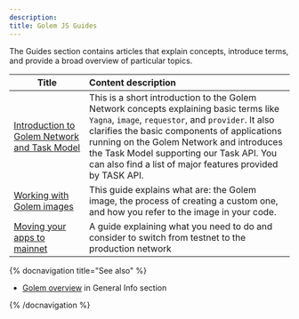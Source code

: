 ```yaml
---
description:
title: Golem JS Guides
---
```



The Guides section contains articles that explain concepts, introduce terms, and provide a broad overview of particular topics.

|Title                  |   Content  description  |
|-----------------------|:----------------------------------------|
|[Introduction to Golem Network and Task Model](/docs/creators/javascript/guides/task-model) | This is a short introduction to the Golem Network concepts explaining basic terms like `Yagna`, `image`, `requestor`, and `provider`. It also clarifies the basic components of applications running on the Golem Network and introduces the Task Model supporting our Task API. You can also find a list of major features provided by TASK API. |
|[Working with Golem images](/docs/creators/javascript/guides/golem-images)   | This guide explains what are: the Golem image, the process of creating a custom one, and how you refer to the image in your code.    |
|[Moving your apps to mainnet](/docs/creators/javascript/guides/switching-to-mainnet) | A guide explaining what you need to do and consider to switch from testnet to the production network |


{% docnavigation title="See also" %}

- [Golem overview](/docs/golem/overview) in General Info section

{% /docnavigation %}